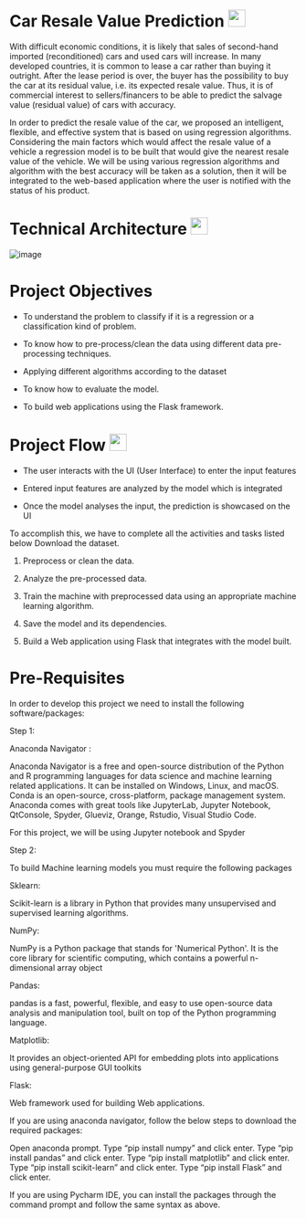 # Car Resale Value Prediction  <img src="https://media.giphy.com/media/XAaKkXYRd7858X8G7I/giphy.gif" width="30px">

With difficult economic conditions, it is likely that sales of second-hand imported (reconditioned) cars and used cars will increase. 
In many developed countries, it is common to lease a car rather than buying it outright. After the lease period is over, the buyer has the possibility to buy the car at its residual value, i.e. its expected resale value. 
Thus, it is of commercial interest to sellers/financers to be able to predict the salvage value (residual value) of cars with accuracy.

In order to predict the resale value of the car, we proposed an intelligent, flexible, and effective system that is based on using regression algorithms. 
Considering the main factors which would affect the resale value of a vehicle a regression model is to be built that would give the nearest resale value of the vehicle. We will be using various regression algorithms and algorithm with the best accuracy will be taken as a solution, then it will be integrated to the web-based application where the user is notified with the status of his product.

# Technical Architecture <img src="https://media3.giphy.com/media/BtVpIOi3doaz3RE5w4/giphy.gif?cid=ecf05e47rkw5pzp7hc9nz6ue1646xz5f4s8ucn1gp6omn9d5&rid=giphy.gif&ct=s" width="30px">

![image](https://user-images.githubusercontent.com/67733463/190889435-b2fd85ff-d147-4650-baa6-4f6f2532b5c3.png)

# Project Objectives
* To understand the problem to classify if it is a regression or a classification kind of problem.

* To know how to pre-process/clean the data using different data pre-processing techniques.

* Applying different algorithms according to the dataset 

* To know how to evaluate the model.

* To build web applications using the Flask framework.

# Project Flow  <img src="https://media3.giphy.com/media/PiAjGFVGKd9vvhrxLa/giphy.gif?cid=ecf05e47q3eaer6sqflvudf7hihc8qzeq95zw7nga3pcbccc&rid=giphy.gif&ct=s" width="30px">


* The user interacts with the UI (User Interface) to enter the input features

* Entered input features are analyzed by the model which is integrated

* Once the model analyses the input, the prediction is showcased on the UI

To accomplish this, we have to complete all the activities and tasks listed below
Download the dataset.

1. Preprocess or clean the data.

2. Analyze the pre-processed data.

3. Train the machine with preprocessed data using an appropriate machine learning algorithm.

4. Save the model and its dependencies.

5. Build a Web application using Flask that integrates with the model built.

# Pre-Requisites
In order to develop this project we need to install the following software/packages:


Step 1:

Anaconda Navigator :

Anaconda Navigator is a free and open-source distribution of the Python and R programming languages for data science and machine learning related applications. It can be installed on Windows, Linux, and macOS. Conda is an open-source, cross-platform,  package management system. Anaconda comes with great tools like JupyterLab, Jupyter Notebook, QtConsole, Spyder, Glueviz, Orange, Rstudio, Visual Studio Code. 

For this project, we will be using Jupyter notebook and Spyder

Step 2:

To build Machine learning models you must require the following packages

Sklearn: 

Scikit-learn is a library in Python that provides many unsupervised and supervised learning algorithms.

NumPy: 

NumPy is a Python package that stands for 'Numerical Python'. It is the core library for scientific computing, which contains a powerful n-dimensional array object  

Pandas: 

pandas is a fast, powerful, flexible, and easy to use open-source data analysis and manipulation tool, built on top of the Python programming language.  

Matplotlib: 

It provides an object-oriented API for embedding plots into applications using general-purpose GUI toolkits

Flask: 

Web framework used for building Web applications. 

If you are using anaconda navigator, follow the below steps to download the required packages:

Open anaconda prompt.
Type “pip install numpy” and click enter.
Type “pip install pandas” and click enter.
Type “pip install matplotlib” and click enter.
Type “pip install scikit-learn” and click enter.
Type “pip install Flask” and click enter.

If you are using Pycharm IDE, you can install the packages through the command prompt and follow the same syntax as above.
